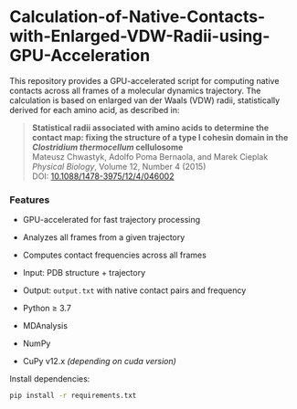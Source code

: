# Calculation-of-Native-Contacts-with-Enlarged-VDW-Radii-using-GPU-Acceleration
This repository provides a GPU-accelerated script for computing native contacts across all frames of a molecular dynamics trajectory. The calculation is based on enlarged van der Waals (VDW) radii, statistically derived for each amino acid, as described in:
> **Statistical radii associated with amino acids to determine the contact map: fixing the structure of a type I cohesin domain in the *Clostridium thermocellum* cellulosome**  
> Mateusz Chwastyk, Adolfo Poma Bernaola, and Marek Cieplak  
> *Physical Biology*, Volume 12, Number 4 (2015)  
> DOI: [10.1088/1478-3975/12/4/046002](https://doi.org/10.1088/1478-3975/12/4/046002)

### Features
- GPU-accelerated for fast trajectory processing
- Analyzes all frames from a given trajectory
- Computes contact frequencies across all frames
- Input: PDB structure + trajectory
- Output: `output.txt` with native contact pairs and frequency 

- Python ≥ 3.7
- MDAnalysis
- NumPy
- CuPy v12.x *(depending on cuda version)*

Install dependencies:

```bash
pip install -r requirements.txt
